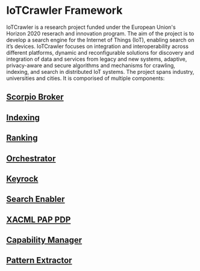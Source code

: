 # IoTCrawler Framework
IoTCrawler is a research project funded under the European Union's Horizon 2020 reserach and innovation program. The aim of the project is to develop a search engine for the Internet of Things (IoT), enabling search on it’s devices. IoTCrawler focuses on integration and interoperability across different platforms, dynamic and reconfigurable solutions for discovery and integration of data and services from legacy and new systems, adaptive, privacy-aware and secure algorithms and mechanisms for crawling, indexing, and search in distributed IoT systems. The project spans industry, universities and cities. It is comporised of multiple components:
## [Scorpio Broker](https://github.com/IoTCrawler/ScorpioBroker)
## [Indexing](https://github.com/IoTCrawler/Indexing)
## [Ranking]()
## [Orchestrator](https://github.com/IoTCrawler/Orchestrator)
## [Keyrock](https://github.com/IoTCrawler/Keyrock)
## [Search Enabler](https://github.com/IoTCrawler/Search-Enabler)
## [XACML PAP PDP](https://github.com/IoTCrawler/XACML_PAP_PDP)
## [Capability Manager](https://github.com/IoTCrawler/Capability-Manager)
## [Pattern Extractor](https://github.com/IoTCrawler/Pattern-Extractor)
